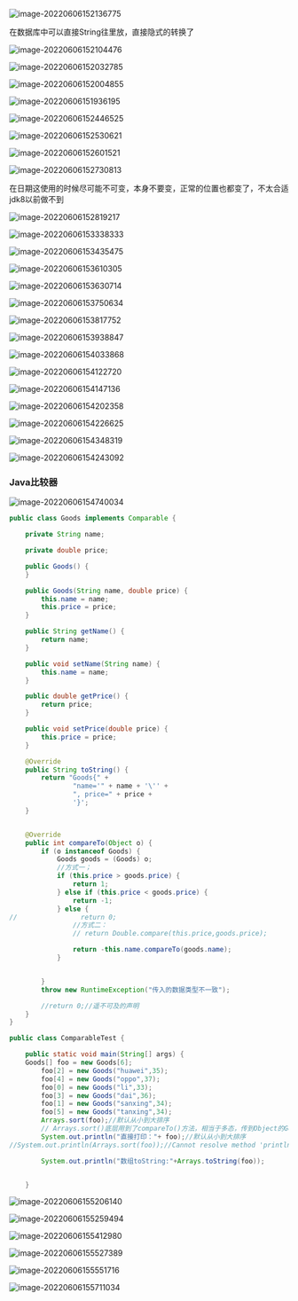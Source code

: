 ![image-20220606152136775](D:\TyporaPhoto\image-20220606152136775.png)

在数据库中可以直接String往里放，直接隐式的转换了

![image-20220606152104476](D:\TyporaPhoto\image-20220606152104476.png)

![image-20220606152032785](D:\TyporaPhoto\image-20220606152032785.png)

![image-20220606152004855](D:\TyporaPhoto\image-20220606152004855.png)

![image-20220606151936195](D:\TyporaPhoto\image-20220606151936195.png)

![image-20220606152446525](D:\TyporaPhoto\image-20220606152446525.png)

![image-20220606152530621](D:\TyporaPhoto\image-20220606152530621.png)

![image-20220606152601521](D:\TyporaPhoto\image-20220606152601521.png)

![image-20220606152730813](D:\TyporaPhoto\image-20220606152730813.png)

在日期这使用的时候尽可能不可变，本身不要变，正常的位置也都变了，不太合适  jdk8以前做不到

![image-20220606152819217](D:\TyporaPhoto\image-20220606152819217.png)

![image-20220606153338333](D:\TyporaPhoto\image-20220606153338333.png)

![image-20220606153435475](D:\TyporaPhoto\image-20220606153435475.png)

![image-20220606153610305](D:\TyporaPhoto\image-20220606153610305.png)

![image-20220606153630714](D:\TyporaPhoto\image-20220606153630714.png)

![image-20220606153750634](D:\TyporaPhoto\image-20220606153750634.png)

![image-20220606153817752](D:\TyporaPhoto\image-20220606153817752.png)

![image-20220606153938847](D:\TyporaPhoto\image-20220606153938847.png)

![image-20220606154033868](D:\TyporaPhoto\image-20220606154033868.png)

![image-20220606154122720](D:\TyporaPhoto\image-20220606154122720.png)

![image-20220606154147136](D:\TyporaPhoto\image-20220606154147136.png)

![image-20220606154202358](D:\TyporaPhoto\image-20220606154202358.png)

![image-20220606154226625](D:\TyporaPhoto\image-20220606154226625.png)

![image-20220606154348319](D:\TyporaPhoto\image-20220606154348319.png)

![image-20220606154243092](D:\TyporaPhoto\image-20220606154243092.png)

### Java比较器

![image-20220606154740034](C:\Users\yangd\Desktop\image-20220606154740034.png)

~~~ java
public class Goods implements Comparable {

    private String name;

    private double price;

    public Goods() {
    }

    public Goods(String name, double price) {
        this.name = name;
        this.price = price;
    }

    public String getName() {
        return name;
    }

    public void setName(String name) {
        this.name = name;
    }

    public double getPrice() {
        return price;
    }

    public void setPrice(double price) {
        this.price = price;
    }

    @Override
    public String toString() {
        return "Goods{" +
                "name='" + name + '\'' +
                ", price=" + price +
                '}';
    }


    @Override
    public int compareTo(Object o) {
        if (o instanceof Goods) {
            Goods goods = (Goods) o;
            //方式一；
            if (this.price > goods.price) {
                return 1;
            } else if (this.price < goods.price) {
                return -1;
            } else {
//                return 0;
                //方式二：
                // return Double.compare(this.price,goods.price);

                return -this.name.compareTo(goods.name);
            }


        }
        throw new RuntimeException("传入的数据类型不一致");

        //return 0;//遥不可及的声明
    }
}
~~~

~~~ java
public class ComparableTest {

    public static void main(String[] args) {
    Goods[] foo = new Goods[6];
        foo[2] = new Goods("huawei",35);
        foo[4] = new Goods("oppo",37);
        foo[0] = new Goods("li",33);
        foo[3] = new Goods("dai",36);
        foo[1] = new Goods("sanxing",34);
        foo[5] = new Goods("tanxing",34);
        Arrays.sort(foo);//默认从小到大排序
        // Arrays.sort()底层用到了compareTo()方法，相当于多态，传到Object的Goods,这里又重写了
        System.out.println("直接打印："+ foo);//默认从小到大排序
//System.out.println(Arrays.sort(foo));//Cannot resolve method 'println(void)':无法解析方法“println(void)”

        System.out.println("数组toString:"+Arrays.toString(foo));


    }
~~~

![image-20220606155206140](D:\TyporaPhoto\image-20220606155206140.png)



![image-20220606155259494](D:\TyporaPhoto\image-20220606155259494.png)

![image-20220606155412980](D:\TyporaPhoto\image-20220606155412980.png)

![image-20220606155527389](D:\TyporaPhoto\image-20220606155527389.png)

![image-20220606155551716](D:\TyporaPhoto\image-20220606155551716.png)

![image-20220606155711034](D:\TyporaPhoto\image-20220606155711034.png)

